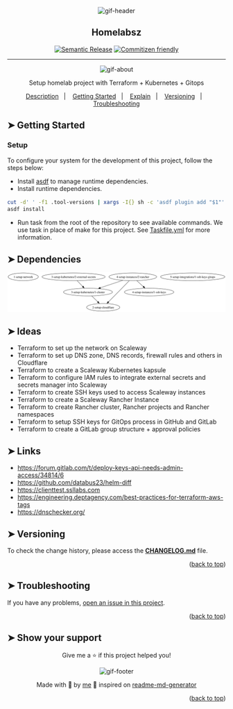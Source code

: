 <!-- BEGIN_TF_DOCS -->
<div align="center">

<a name="readme-top"></a>

<img alt="gif-header" src="https://github.com/lpsm-dev/lpsm-dev/blob/main/.github/assets/gif-header.gif" width="225"/>

<h2>Homelabsz</h2>

[![Semantic Release](https://img.shields.io/badge/%20%20%F0%9F%93%A6%F0%9F%9A%80-semantic--release-e10079.svg)]()
[![Commitizen friendly](https://img.shields.io/badge/commitizen-friendly-brightgreen.svg)]()

---

<img alt="gif-about" src="https://github.com/lpsm-dev/lpsm-dev/blob/main/.github/assets/gif-about.gif" width="225"/>

<p>Setup homelab project with Terraform + Kubernetes + Gitops</p>

<p>
  <a href="#-description-">Description</a>&nbsp;&nbsp;&nbsp;|&nbsp;&nbsp;&nbsp;
  <a href="#-getting-started-">Getting Started</a>&nbsp;&nbsp;&nbsp;|&nbsp;&nbsp;&nbsp;
  <a href="#-explain-">Explain</a>&nbsp;&nbsp;&nbsp;|&nbsp;&nbsp;&nbsp;
  <a href="#-versioning-">Versioning</a>&nbsp;&nbsp;&nbsp;|&nbsp;&nbsp;&nbsp;
  <a href="#-troubleshooting-">Troubleshooting</a>
</p>

</div>

## ➤ Getting Started <a name="#-getting-started"></a>

### Setup

To configure your system for the development of this project, follow the steps below:

- Install [asdf](https://asdf-vm.com/) to manage runtime dependencies.
- Install runtime dependencies.

```bash
cut -d' ' -f1 .tool-versions | xargs -I{} sh -c 'asdf plugin add "$1"' -- {}
asdf install
```

- Run task from the root of the repository to see available commands. We use task in place of make for this project. See [Taskfile.yml](Taskfile.yml) for more information.

## ➤ Dependencies <a name="#-dependencies"></a>

<div align="center">
<img alt="infrastructure" src=".github/images/infrastructure.svg"/>
</div>

## ➤ Ideas <a name="#-ideas"></a>

- Terraform to set up the network on Scaleway
- Terraform to set up DNS zone, DNS records, firewall rules and others in Cloudflare
- Terraform to create a Scaleway Kubernetes kapsule
- Terraform to configure IAM rules to integrate external secrets and secrets manager into Scaleway
- Terraform to create SSH keys used to access Scaleway instances
- Terraform to create a Scaleway Rancher Instance
- Terraform to create Rancher cluster, Rancher projects and Rancher namespaces
- Terraform to setup SSH keys for GitOps process in GitHub and GitLab
- Terraform to create a GitLab group structure + approval policies

## ➤ Links <a name="#-links"></a>

- https://forum.gitlab.com/t/deploy-keys-api-needs-admin-access/34814/6
- https://github.com/databus23/helm-diff
- https://clienttest.ssllabs.com
- https://engineering.deptagency.com/best-practices-for-terraform-aws-tags
- https://dnschecker.org/

## ➤ Versioning <a name="#-versioning"></a>

To check the change history, please access the [**CHANGELOG.md**](CHANGELOG.md) file.

<p align="right">(<a href="#readme-top">back to top</a>)</p>

## ➤ Troubleshooting <a name="#-troubleshooting"></a>

If you have any problems, [open an issue in this project](https://github.com/homelabsz/homelabsz/issues).

<p align="right">(<a href="#readme-top">back to top</a>)</p>

## ➤ Show your support <a name="-show-your-support"></a>

<div align="center">

Give me a ⭐️ if this project helped you!

<img alt="gif-footer" src="https://github.com/lpsm-dev/lpsm-dev/blob/main/.github/assets/yoda.gif" width="225"/>

Made with 💜 by [me](https://github.com/lpsm-dev) 👋 inspired on [readme-md-generator](https://github.com/kefranabg/readme-md-generator)

</div>

<p align="right">(<a href="#readme-top">back to top</a>)</p>
<!-- END_TF_DOCS -->
